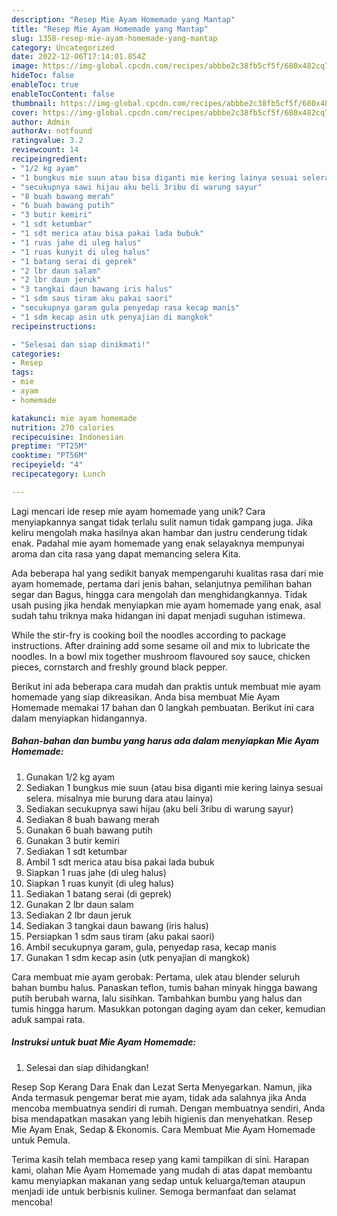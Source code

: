 ```yaml
---
description: "Resep Mie Ayam Homemade yang Mantap"
title: "Resep Mie Ayam Homemade yang Mantap"
slug: 1358-resep-mie-ayam-homemade-yang-mantap
category: Uncategorized
date: 2022-12-06T17:14:01.854Z
image: https://img-global.cpcdn.com/recipes/abbbe2c38fb5cf5f/680x482cq70/mie-ayam-homemade-foto-resep-utama.jpg
hideToc: false
enableToc: true
enableTocContent: false
thumbnail: https://img-global.cpcdn.com/recipes/abbbe2c38fb5cf5f/680x482cq70/mie-ayam-homemade-foto-resep-utama.jpg
cover: https://img-global.cpcdn.com/recipes/abbbe2c38fb5cf5f/680x482cq70/mie-ayam-homemade-foto-resep-utama.jpg
author: Admin
authorAv: notfound
ratingvalue: 3.2
reviewcount: 14
recipeingredient:
- "1/2 kg ayam"
- "1 bungkus mie suun atau bisa diganti mie kering lainya sesuai selera misalnya mie burung dara atau lainya"
- "secukupnya sawi hijau aku beli 3ribu di warung sayur"
- "8 buah bawang merah"
- "6 buah bawang putih"
- "3 butir kemiri"
- "1 sdt ketumbar"
- "1 sdt merica atau bisa pakai lada bubuk"
- "1 ruas jahe di uleg halus"
- "1 ruas kunyit di uleg halus"
- "1 batang serai di geprek"
- "2 lbr daun salam"
- "2 lbr daun jeruk"
- "3 tangkai daun bawang iris halus"
- "1 sdm saus tiram aku pakai saori"
- "secukupnya garam gula penyedap rasa kecap manis"
- "1 sdm kecap asin utk penyajian di mangkok"
recipeinstructions:

- "Selesai dan siap dinikmati!"
categories:
- Resep
tags:
- mie
- ayam
- homemade

katakunci: mie ayam homemade 
nutrition: 270 calories
recipecuisine: Indonesian
preptime: "PT25M"
cooktime: "PT56M"
recipeyield: "4"
recipecategory: Lunch

---
```





Lagi mencari ide resep mie ayam homemade yang unik? Cara menyiapkannya sangat tidak terlalu sulit namun tidak gampang juga. Jika keliru mengolah maka hasilnya akan hambar dan justru cenderung tidak enak. Padahal mie ayam homemade yang enak selayaknya mempunyai aroma dan cita rasa yang dapat memancing selera Kita.





Ada beberapa hal yang sedikit banyak mempengaruhi kualitas rasa dari mie ayam homemade, pertama dari jenis bahan, selanjutnya pemilihan bahan segar dan Bagus, hingga cara mengolah dan menghidangkannya. Tidak usah pusing jika hendak menyiapkan mie ayam homemade yang enak,      asal sudah tahu triknya maka hidangan ini dapat menjadi suguhan istimewa.














While the stir-fry is cooking boil the noodles according to package instructions. After draining add some sesame oil and mix to lubricate the noodles. In a bowl mix together mushroom flavoured soy sauce, chicken pieces, cornstarch and freshly ground black pepper.






Berikut ini ada beberapa cara mudah dan praktis untuk membuat mie ayam homemade yang siap dikreasikan. Anda bisa membuat Mie Ayam Homemade memakai 17 bahan dan 0 langkah pembuatan. Berikut ini cara dalam menyiapkan hidangannya.

<!--inarticleads1-->

##### Bahan-bahan dan bumbu yang harus ada dalam menyiapkan Mie Ayam Homemade:

1. Gunakan 1/2 kg ayam
1. Sediakan 1 bungkus mie suun (atau bisa diganti mie kering lainya sesuai selera. misalnya mie burung dara atau lainya)
1. Sediakan secukupnya sawi hijau (aku beli 3ribu di warung sayur)
1. Sediakan 8 buah bawang merah
1. Gunakan 6 buah bawang putih
1. Gunakan 3 butir kemiri
1. Sediakan 1 sdt ketumbar
1. Ambil 1 sdt merica atau bisa pakai lada bubuk
1. Siapkan 1 ruas jahe (di uleg halus)
1. Siapkan 1 ruas kunyit (di uleg halus)
1. Sediakan 1 batang serai (di geprek)
1. Gunakan 2 lbr daun salam
1. Sediakan 2 lbr daun jeruk
1. Sediakan 3 tangkai daun bawang (iris halus)
1. Persiapkan 1 sdm saus tiram (aku pakai saori)
1. Ambil secukupnya garam, gula, penyedap rasa, kecap manis
1. Gunakan 1 sdm kecap asin (utk penyajian di mangkok)


Cara membuat mie ayam gerobak: Pertama, ulek atau blender seluruh bahan bumbu halus. Panaskan teflon, tumis bahan minyak hingga bawang putih berubah warna, lalu sisihkan. Tambahkan bumbu yang halus dan tumis hingga harum. Masukkan potongan daging ayam dan ceker, kemudian aduk sampai rata. 

<!--inarticleads2-->

##### Instruksi untuk buat Mie Ayam Homemade:


1. Selesai dan siap dihidangkan!

Resep Sop Kerang Dara Enak dan Lezat Serta Menyegarkan. Namun, jika Anda termasuk pengemar berat mie ayam, tidak ada salahnya jika Anda mencoba membuatnya sendiri di rumah. Dengan membuatnya sendiri, Anda bisa mendapatkan masakan yang lebih higienis dan menyehatkan. Resep Mie Ayam Enak, Sedap &amp; Ekonomis. Cara Membuat Mie Ayam Homemade untuk Pemula. 

Terima kasih telah membaca resep yang kami tampilkan di sini. Harapan kami, olahan Mie Ayam Homemade yang mudah di atas dapat membantu kamu menyiapkan makanan yang sedap untuk keluarga/teman ataupun menjadi ide untuk berbisnis kuliner. Semoga bermanfaat dan selamat mencoba!
